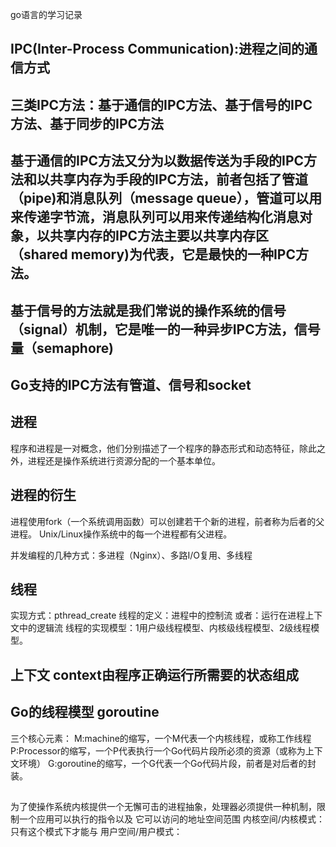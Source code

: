 go语言的学习记录
## IPC(Inter-Process Communication):进程之间的通信方式
## 三类IPC方法：基于通信的IPC方法、基于信号的IPC方法、基于同步的IPC方法
## 基于通信的IPC方法又分为以数据传送为手段的IPC方法和以共享内存为手段的IPC方法，前者包括了管道（pipe)和消息队列（message queue），管道可以用来传递字节流，消息队列可以用来传递结构化消息对象，以共享内存的IPC方法主要以共享内存区（shared memory)为代表，它是最快的一种IPC方法。
## 基于信号的方法就是我们常说的操作系统的信号（signal）机制，它是唯一的一种异步IPC方法，信号量（semaphore)
## Go支持的IPC方法有管道、信号和socket
## 进程
程序和进程是一对概念，他们分别描述了一个程序的静态形式和动态特征，除此之外，进程还是操作系统进行资源分配的一个基本单位。
## 进程的衍生
进程使用fork（一个系统调用函数）可以创建若干个新的进程，前者称为后者的父进程。
Unix/Linux操作系统中的每一个进程都有父进程。

并发编程的几种方式：多进程（Nginx）、多路I/O复用、多线程

## 线程 
实现方式：pthread_create
线程的定义：进程中的控制流
或者：运行在进程上下文中的逻辑流
线程的实现模型：1用户级线程模型、内核级线程模型、2级线程模型。

## 上下文 context由程序正确运行所需要的状态组成

## Go的线程模型 goroutine
三个核心元素：
M:machine的缩写，一个M代表一个内核线程，或称工作线程
P:Processor的缩写，一个P代表执行一个Go代码片段所必须的资源（或称为上下文环境）
G:goroutine的缩写，一个G代表一个Go代码片段，前者是对后者的封装。

## 
为了使操作系统内核提供一个无懈可击的进程抽象，处理器必须提供一种机制，限制一个应用可以执行的指令以及
它可以访问的地址空间范围
内核空间/内核模式：只有这个模式下才能与
用户空间/用户模式：